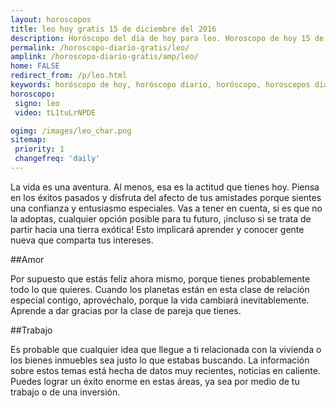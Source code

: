 ```yaml
---
layout: horoscopos
title: leo hoy gratis 15 de diciembre del 2016 
description: Horóscopo del dia de hoy para leo. Horoscopo de hoy 15 de diciembre del 2016. Las predicciones de amor, trabajo, vida personal gratis.
permalink: /horoscopo-diario-gratis/leo/
amplink: /horoscopo-diario-gratis/amp/leo/
home: FALSE
redirect_from: /p/leo.html
keywords: horóscopo de hoy, horóscopo diario, horóscopo, horoscopos diarios gratis del dia de hoy, horóscopo diario gratis,horóscopo 2016, horóscopo esperanza gracia, horoscopo leo hoy, horoscop, horóscopos gratis, horoscopo leo, horoscopo leo 2016, Tarot, Astrologia, Zodíaco, leo, horoscopo gratis
horoscopo:
 signo: leo
 video: tL1tuLrNPDE

ogimg: /images/leo_char.png
sitemap:
 priority: 1
 changefreq: 'daily'
---
```



La vida es una aventura. Al menos, esa es la actitud que tienes hoy. Piensa en los éxitos pasados y disfruta del afecto de tus amistades porque sientes una confianza y entusiasmo especiales. Vas a tener en cuenta, si es que no la adoptas, cualquier opción posible para tu futuro, ¡incluso si se trata de partir hacia una tierra exótica! Esto implicará aprender y conocer gente nueva que comparta tus intereses.

##Amor

Por supuesto que estás feliz ahora mismo, porque tienes probablemente todo lo que quieres. Cuando los planetas están en esta clase de relación especial contigo, aprovéchalo, porque la vida cambiará inevitablemente. Aprende a dar gracias por la clase de pareja que tienes.

##Trabajo

Es probable que cualquier idea que llegue a ti relacionada con la vivienda o los bienes inmuebles sea justo lo que estabas buscando. La información sobre estos temas está hecha de datos muy recientes, noticias en caliente. Puedes lograr un éxito enorme en estas áreas, ya sea por medio de tu trabajo o de una inversión.